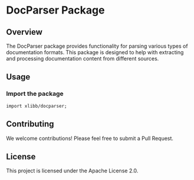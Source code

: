 # DocParser Package

## Overview

The DocParser package provides functionality for parsing various types of documentation formats. This package is designed to help with extracting and processing documentation content from different sources.

## Usage

### Import the package

```ballerina
import xlibb/docparser;
```

## Contributing

We welcome contributions! Please feel free to submit a Pull Request.

## License

This project is licensed under the Apache License 2.0.